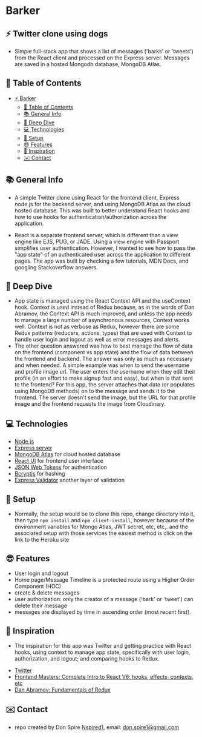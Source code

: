 # Barker

## :zap: Twitter clone using dogs

- Simple full-stack app that shows a list of messages ('barks' or 'tweets') from the React client and processed on the Express server. Messages are saved in a hosted Mongodb database, MongoDB Atlas.

## :page_facing_up: Table of Contents

- [:zap: Barker](#zap-Barker)
  - [:page_facing_up: Table of Contents](#page_facing_up-table-of-contents)
  - [:books: General Info](#books-general-info)
  - [:microscope: Deep Dive](#microscope-deep-dive)
  - [:computer: Technologies](#computer-technologies)
  - [:floppy_disk: Setup](#floppy_disk-setup)
  - [:sunglasses: Features](#cool-features)
  - [:clap: Inspiration](#clap-inspiration)
  - [:envelope: Contact](#envelope-contact)

## :books: General Info

- A simple Twitter clone using React for the frontend client, Express node.js for the backend server, and using MongoDB Atlas as the cloud hosted database. This was built to better understand React hooks and how to use hooks for authentication/authorization across the application.

- React is a separate frontend server, which is different than a view engine like EJS, PUG, or JADE. Using a view engine with Passport simplifies user authentication. However, I wanted to see how to pass the "app state" of an authenticated user across the application to different pages. The app was built by checking a few tutorials, MDN Docs, and googling Stackoverflow answers.

## :microscope: Deep Dive

- App state is managed using the React Context API and the useContext hook. Context is used instead of Redux because, as in the words of Dan Abramov, the Context API is much improved, and unless the app needs to manage a large number of asynchronous resources, Context works well. Context is not as verbose as Redux, however there are some Redux patterns (reducers, actions, types) that are used with Context to handle user login and logout as well as error messages and alerts.
- The other question answered was how to best manage the flow of data on the frontend (component vs app state) and the flow of data between the frontend and backend. The answer was only as much as necessary and when needed.
  A simple example was when to send the username and profile image url. The user enters the username when they edit their profile (in an effort to make signup fast and easy), but when is that sent to the frontend? For this app, the server attaches that data (or populates using MongoDB methods) on to the message and sends it to the frontend. The server doesn't send the image, but the URL for that profile image and the frontend requests the image from Cloudinary.

## :computer: Technologies

- [Node.js ](https://nodejs.org/en/)
- [Express server](https://expressjs.com/)
- [MongoDB Atlas](https://www.mongodb.com/cloud/atlas) for cloud hosted database
- [React UI](https://reactjs.org/) for frontend user interface
- [JSON Web Tokens](https://www.npmjs.com/package/jsonwebtoken) for authentication
- [Bcryptjs](https://www.npmjs.com/package/bcryptjs) for hashing
- [Express Validator](https://www.npmjs.com/package/express-validator) another layer of validation

## :floppy_disk: Setup

- Normally, the setup would be to clone this repo, change directory into it, then type `npm install` and `npm client-install`, however because of the environment variables for Mongo Atlas, JWT secret, etc, etc,. and the associated setup with those services the easiest method is click on the link to the Heroku site

## :sunglasses: Features

- User login and logout
- Home page/Message Timeline is a protected route using a Higher Order Component (HOC)
- create & delete messages
- user authorization: only the creator of a message ('bark' or 'tweet') can delete their message
- messages are displayed by time in ascending order (most recent first).

## :clap: Inspiration

- The inspiration for this app was Twitter and getting practice with React hooks, using context to manage app state, specifically with user login, authorization, and logout; and comparing hooks to Redux.

* [Twitter](https://twitter.com/)
* [Frontend Masters: Complete Intro to React V6: hooks, effects, contexts, etc](https://frontendmasters.com/courses/complete-react-v6/)
* [Dan Abramov: Fundamentals of Redux](https://egghead.io/courses/fundamentals-of-redux-course-from-dan-abramov-bd5cc867)

## :envelope: Contact

- repo created by Don Spire [Nspired1](https://github.com/Nspired1), email: don.spire1@gmail.com
